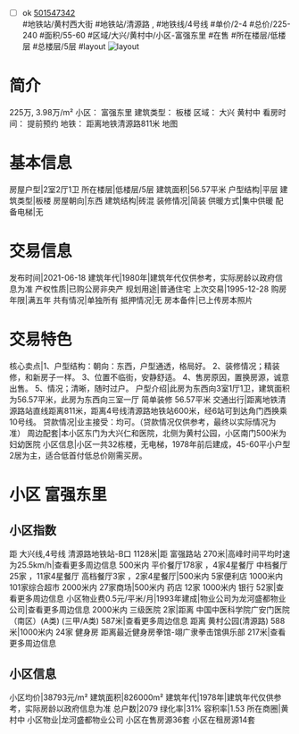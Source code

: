 - [ ] ok [501547342](https://bj.5i5j.com/ershoufang/501547342.html)  
 #地铁站/黄村西大街 #地铁站/清源路 ,  #地铁线/4号线
#单价/2-4 #总价/225-240 #面积/55-60   #区域/大兴/黄村中/小区-富强东里 #在售 #所在楼层/低楼层 #总楼层/5层 #layout 
![layout](http://image2a.5i5j.com/bdir/layout/9114ad9e75714fa3a66e728a6a229d7b.jpg_P5.jpg) 
# 简介 
 225万,  3.98万/m² 
小区： 富强东里
建筑类型： 板楼
区域： 大兴 黄村中
看房时间： 提前预约
地铁： 距离地铁清源路811米 地图
# 基本信息 
 房屋户型|2室2厅1卫
所在楼层|低楼层/5层
建筑面积|56.57平米
户型结构|平层
建筑类型|板楼
房屋朝向|东西
建筑结构|砖混
装修情况|简装
供暖方式|集中供暖
配备电梯|无
# 交易信息 
 发布时间|2021-06-18
建筑年代|1980年|建筑年代仅供参考，实际房龄以政府信息为准
产权性质|已购公房非央产
规划用途|普通住宅
上次交易|1995-12-28
购房年限|满五年
共有情况|单独所有
抵押情况|无
房本备件|已上传房本照片
# 交易特色 
 核心卖点|1、户型结构：朝向：东西，户型通透，格局好。
2、装修情况；精装修，和新房子一样。
3、位置不临街，安静舒适。
4、售房原因，置换房源，诚意出售。
5、情况；清晰，随时过户。
户型介绍|此房为东西向3室1厅1卫，建筑面积为56.57平米，此房为东西向三室一厅 简单装修 56.57平米
交通出行|距离地铁清源路站直线距离811米，距离4号线清源路地铁站600米，经6站可到达角门西换乘10号线。
贷款情况|业主接受：均可。（贷款情况仅供参考，最终以实际情况为准）
周边配套|本小区东门为大兴仁和医院，北侧为黄村公园，小区南门500米为妇幼医院
小区信息|小区一共32栋楼，无电梯，1978年前后建成，45-60平小户型2居为主，适合低首付低总价刚需买房。
# 小区 富强东里
## 小区指数 
 距 大兴线,4号线 清源路地铁站-B口 1128米|距 富强路站 270米|高峰时间平均时速为25.5km/h|查看更多周边信息
500米内 平价餐厅178家 ，4家4星餐厅
中档餐厅25家 ，11家4星餐厅
高档餐厅3家 ，2家4星餐厅|500米内 5家便利店
1000米内 101家综合超市
2000米内 27家商场|500米内 药店 12家
1000米内 银行 52家|查看更多周边信息
小区物业费0.5元/平米/月|1993年建成|物业公司为龙河盛都物业公司|查看更多周边信息
2000米内 三级医院 2家|距离 中国中医科学院广安门医院（南区）(A类) (三甲/A类) 587米|查看更多周边信息
距离 黄村公园(清源路) 588米|1000米内 24家 健身房
距离最近健身房拳馆-翊广隶拳击馆俱乐部 217米|查看更多周边信息
## 小区信息 
 小区均价|38793元/m²
建筑面积|826000m²
建筑年代|1978年|建筑年代仅供参考，实际房龄以政府信息为准
总户数|2079
绿化率|31%
容积率|1.53
所在商圈|黄村中
小区物业|龙河盛都物业公司
小区在售房源36套
小区在租房源14套
